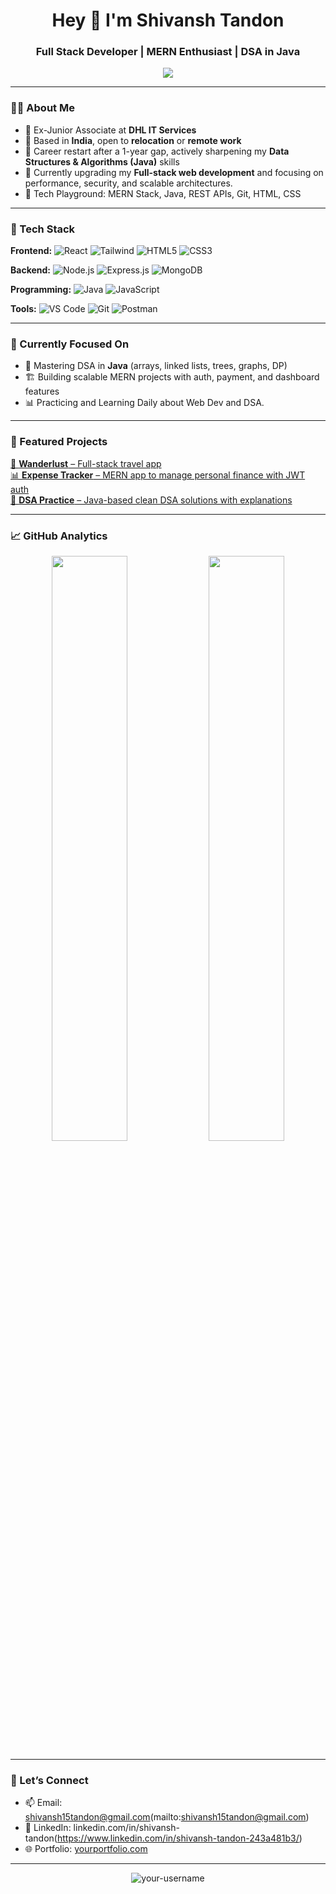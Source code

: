 <h1 align="center">Hey 👋 I'm Shivansh Tandon</h1>
<h3 align="center">Full Stack Developer | MERN Enthusiast | DSA in Java</h3>

<p align="center">
  <img src="https://readme-typing-svg.demolab.com/?lines=Building+end-to-end+web+apps;Leveling+up+DSA+in+Java;Open+to+new+opportunities&center=true&width=500&height=30">
</p>

---

### 🧑‍💻 About Me
- 💼 Ex-Junior Associate at **DHL IT Services**
- 📍 Based in **India**, open to **relocation** or **remote work**
- 🔁 Career restart after a 1-year gap, actively sharpening my **Data Structures & Algorithms (Java)** skills
- 🌱 Currently upgrading my **Full-stack web development** and focusing on performance, security, and scalable architectures.
- 🧰 Tech Playground: MERN Stack, Java, REST APIs, Git, HTML, CSS

---

### 🚀 Tech Stack

**Frontend:**
![React](https://img.shields.io/badge/-React-61DAFB?logo=react&logoColor=000)
![Tailwind](https://img.shields.io/badge/-Tailwind-06B6D4?logo=tailwindcss&logoColor=fff)
![HTML5](https://img.shields.io/badge/-HTML5-E34F26?logo=html5&logoColor=fff)
![CSS3](https://img.shields.io/badge/-CSS3-1572B6?logo=css3)

**Backend:**
![Node.js](https://img.shields.io/badge/-Node.js-339933?logo=node.js&logoColor=fff)
![Express.js](https://img.shields.io/badge/-Express-000?logo=express&logoColor=fff)
![MongoDB](https://img.shields.io/badge/-MongoDB-47A248?logo=mongodb&logoColor=fff)

**Programming:**
![Java](https://img.shields.io/badge/-Java-007396?logo=java&logoColor=white)
![JavaScript](https://img.shields.io/badge/-JavaScript-F7DF1E?logo=javascript&logoColor=000)

**Tools:**
![VS Code](https://img.shields.io/badge/-VSCode-007ACC?logo=visual-studio-code)
![Git](https://img.shields.io/badge/-Git-F05032?logo=git)
![Postman](https://img.shields.io/badge/-Postman-FF6C37?logo=postman)

---

### 🧠 Currently Focused On
- 📘 Mastering DSA in **Java** (arrays, linked lists, trees, graphs, DP)
- 🏗 Building scalable MERN projects with auth, payment, and dashboard features
- 📊 Practicing and Learning Daily about Web Dev and DSA.

---

### 📌 Featured Projects
<a href="https://github.com/shivanshtanonwork/Wanderlust">
  🧾 <b>Wanderlust</b> – Full-stack travel app
</a><br>
<a href="https://github.com/your-username/project-2">
  📊 <b>Expense Tracker</b> – MERN app to manage personal finance with JWT auth
</a><br>
<a href="https://github.com/your-username/project-3">
  🧠 <b>DSA Practice</b> – Java-based clean DSA solutions with explanations
</a>

---

### 📈 GitHub Analytics
<p align="center">
  <img src="https://github-readme-stats.vercel.app/api?username=shivanshtandonwork&show_icons=true&theme=github_dark" width="49%" />
  <img src="https://github-readme-streak-stats.herokuapp.com/?user=shivanshtandonwork&theme=github-dark" width="49%" />
</p>

---

### 🤝 Let’s Connect
- 📫 Email: shivansh15tandon@gmail.com(mailto:shivansh15tandon@gmail.com)
- 💼 LinkedIn: linkedin.com/in/shivansh-tandon(https://www.linkedin.com/in/shivansh-tandon-243a481b3/)
- 🌐 Portfolio: [yourportfolio.com](https://yourportfolio.com)

---

<p align="center">
  <img src="https://komarev.com/ghpvc/?username=your-username&label=Profile+Views&color=blue&style=flat" alt="your-username" />
</p>
